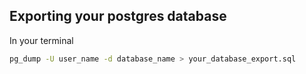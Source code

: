 ## Exporting your postgres database

In your terminal

```sh
pg_dump -U user_name -d database_name > your_database_export.sql
```
